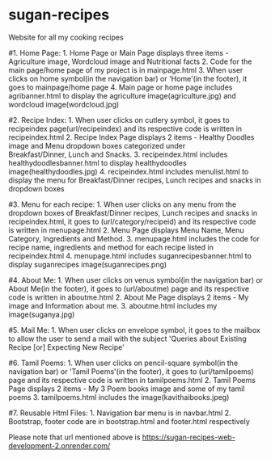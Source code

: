 # sugan-recipes
Website for all my cooking recipes

#1. Home Page:
      1. Home Page or Main Page displays three items - Agriculture image, Wordcloud image and Nutritional facts
      2. Code for the main page/home page of my project is in mainpage.html
      3. When user clicks on home symbol(in the navigation bar) or 'Home'(in the footer), it goes to mainpage/home page
      4. Main page or home page includes agribanner.html to display the agriculture image(agriculture.jpg) and wordcloud image(wordcloud.jpg)

#2. Recipe Index:
      1. When user clicks on cutlery symbol, it goes to recipeindex page(url/recipeindex) and its respective code is             written in recipeindex.html
      2. Recipe Index Page displays 2 items - Healthy Doodles image and Menu dropdown boxes categorized under       
         Breakfast/Dinner, Lunch and Snacks. 
      3. recipeindex.html includes healthydoodlesbanner.html to display healthydoodles image(healthydoodles.jpg)
      4. recipeindex.html includes menulist.html to display the menu for Breakfast/Dinner recipes, Lunch recipes and               snacks in dropdown boxes
      
#3. Menu for each recipe:
      1. When user clicks on any menu from the dropdown boxes of Breakfast/Dinner recipes, Lunch recipes and                       snacks in recipeindex.html, it goes to (url/category/recipeid) and its respective code is written in                menupage.html
      2. Menu Page displays Menu Name, Menu Category, Ingredients and Method.
      3. menupage.html includes the code for recipe name, ingredients and method for each recipe listed in           
         recipeindex.html
      4. menupage.html includes suganrecipesbanner.html to display suganrecipes image(suganrecipes.png)

#4. About Me:
      1. When user clicks on venus symbol(in the navigation bar) or About Me(in the footer), it goes to (url/aboutme) page and its respective code is written in aboutme.html
      2. About Me Page displays 2 items - My image and Information about me.
      3. aboutme.html includes my image(suganya.jpg)

#5. Mail Me:
      1. When user clicks on envelope symbol, it goes to the mailbox to allow the user to send a mail with the subject             'Queries about Existing Recipe [or] Expecting New Recipe'

#6. Tamil Poems:
      1. When user clicks on pencil-square symbol(in the navigation bar) or 'Tamil Poems'(in the footer), it goes to (url/tamilpoems) page and its respective code is written in tamilpoems.html
      2. Tamil Poems Page displays 2 items - My 3 Poem books image and some of my tamil poems 
      3. tamilpoems.html includes the image(kavithaibooks.jpeg)

#7. Reusable Html Files:
      1. Navigation bar menu is in navbar.html
      2. Bootstrap, footer code are in bootstrap.html and footer.html respectively

Please note that url mentioned above is https://sugan-recipes-web-development-2.onrender.com/